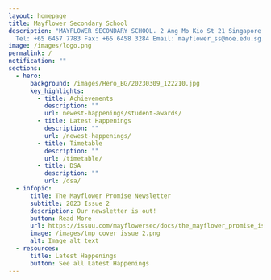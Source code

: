 ```yaml
---
layout: homepage
title: Mayflower Secondary School
description: "MAYFLOWER SECONDARY SCHOOL. 2 Ang Mo Kio St 21 Singapore 569384
  Tel: +65 6457 7783 Fax: +65 6458 3284 Email: mayflower_ss@moe.edu.sg."
image: /images/logo.png
permalink: /
notification: ""
sections:
  - hero:
      background: /images/Hero_BG/20230309_122210.jpg
      key_highlights:
        - title: Achievements
          description: ""
          url: newest-happenings/student-awards/
        - title: Latest Happenings
          description: ""
          url: /newest-happenings/
        - title: Timetable
          description: ""
          url: /timetable/
        - title: DSA
          description: ""
          url: /dsa/
  - infopic:
      title: The Mayflower Promise Newsletter
      subtitle: 2023 Issue 2
      description: Our newsletter is out!
      button: Read More
      url: https://issuu.com/mayflowersec/docs/the_mayflower_promise_issue_2_2023_?fr=xKAE9_zU1NQ
      image: /images/tmp cover issue 2.png
      alt: Image alt text
  - resources:
      title: Latest Happenings
      button: See all Latest Happenings
---
```

